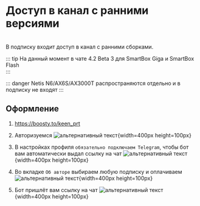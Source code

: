 # Доступ в канал с ранними версиями

<br/>
В подписку входит доступ в канал с ранними сборками.<br/>

::: tip На данный момент в чате 4.2 Beta 3 для SmartBox Giga и SmartBox Flash<br/>
:::

::: danger Netis N6/AX6S/AX3000T распространяются отдельно и в подписку не входят
:::

## Оформление

1. https://boosty.to/keen_prt
2. Авторизуемся
   ![альтернативный текст](/assets/images/wiki/helpful/boosty/2.png){width=400px height=100px}

3. В настройках профиля `обязательно подключаем Telegram`, чтобы бот вам автоматически выдал ссылку на чат
   ![альтернативный текст](/assets/images/wiki/helpful/boosty/3.png){width=400px height=100px}

4. Во вкладке `Об авторе` выбираем любую подписку и оплачиваем
   ![альтернативный текст](/assets/images/wiki/helpful/boosty/4.png){width=400px height=100px}

5. Бот пришлёт вам ссылку на чат
   ![альтернативный текст](/assets/images/wiki/helpful/boosty/5.png){width=400px height=100px}
